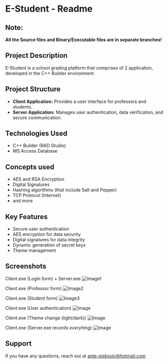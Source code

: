 # E-Student - Readme

## Note:
**All the Source files and Binary/Executable files are in separate branches!**

## Project Description
E-Student is a school grading platform that comprises of 2 application, developed in the C++ Builder environment.

## Project Structure
- **Client Application:** Provides a user interface for professors and students.
- **Server Application:** Manages user authentication, data verification, and secure communication.

## Technologies Used
- C++ Builder (RAD Studio)
- MS Access Database

## Concepts used
- AES and RSA Encryption
- Digital Signatures
- Hashing algorithms (that include Salt and Pepper)
- TCP Protocol (Internet)
- and more

## Key Features
- Secure user authentication
- AES encryption for data security
- Digital signatures for data integrity
- Dynamic generation of secret keys
- Theme management

## Screenshots
Client.exe (Login form) + Server.exe
![Image1](https://github.com/AnteDev00/EStudent-Projekt/assets/151842550/1c7345b3-a1fc-4fcb-8043-3d16a08f2046)

Client.exe (Professor form)
![Image2](https://github.com/AnteDev00/EStudent-Projekt/assets/151842550/dc4c0e8b-fe57-4b64-ad86-e295711785df)

Client.exe (Student form)
![Image3](https://github.com/AnteDev00/EStudent-Projekt/assets/151842550/4bbdfb79-c6d4-48f9-817d-6baeb1b0ce52)

Client.exe (User authentication)
![Image](https://github.com/AnteDev00/EStudent-Projekt/assets/151842550/bfd82a67-ab26-4a32-94ca-53d8aba58b08)

Client.exe (Theme change (light/dark))
![Image](https://github.com/AnteDev00/EStudent-Projekt/assets/151842550/ffaa48aa-ee31-4ddb-b758-27da8080e180)

Client.exe (Server.exe records *everyhing*)
![Image](https://github.com/AnteDev00/EStudent-Projekt/assets/151842550/a74dfc76-68ab-468a-9e0d-f753d8b3fc6f)

## Support
If you have any questions, reach out at [ante-piskovic@hotmail.com](mailto:ante-piskovic@hotmail.com)

